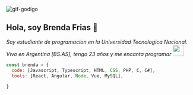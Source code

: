 ![gif-godigo](https://user-images.githubusercontent.com/47353453/97702693-2dbd7000-1a8e-11eb-8fca-e6225a47757b.gif)

<h2>Hola, soy Brenda Frias 👋 </h2>
<p><em>Soy estudiante de programacion en la Universidad Tecnologica Nacional.
Vivo en Argentina [BS.AS], tengo 23 años y me encanta programar <img src="https://media.giphy.com/media/WUlplcMpOCEmTGBtBW/giphy.gif" width="30"> </em> </p>
  
```js
const brenda = {
  code: [Javascript, Typescript, HTML, CSS, PHP, C, C#],
  tools: [React, Angular, Node, Vue, MySQL],
  
}
```


